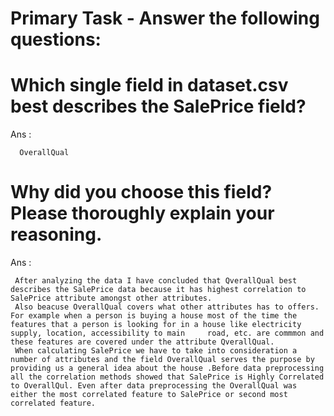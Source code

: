 # Primary Task - Answer the following questions:

# Which single field in dataset.csv best describes the SalePrice field?

Ans : 
      
      OverallQual

# Why did you choose this field? Please thoroughly explain your reasoning.

Ans : 

     After analyzing the data I have concluded that QverallQual best describes the SalePrice data because it has highest correlation to SalePrice attribute amongst other attributes.
     Also beacuse OverallQual covers what other attributes has to offers. 
    For example when a person is buying a house most of the time the features that a person is looking for in a house like electricity supply, location, accessibility to main     road, etc. are commmon and these features are covered under the attribute QverallQual. 
     When calculating SalePrice we have to take into consideration a number of attributes and the field OverallQual serves the purpose by providing us a general idea about the house .Before data preprocessing all the correlation methods showed that SalePrice is Highly Correlated to OverallQul. Even after data preprocessing the OverallQual was either the most correlated feature to SalePrice or second most correlated feature.
